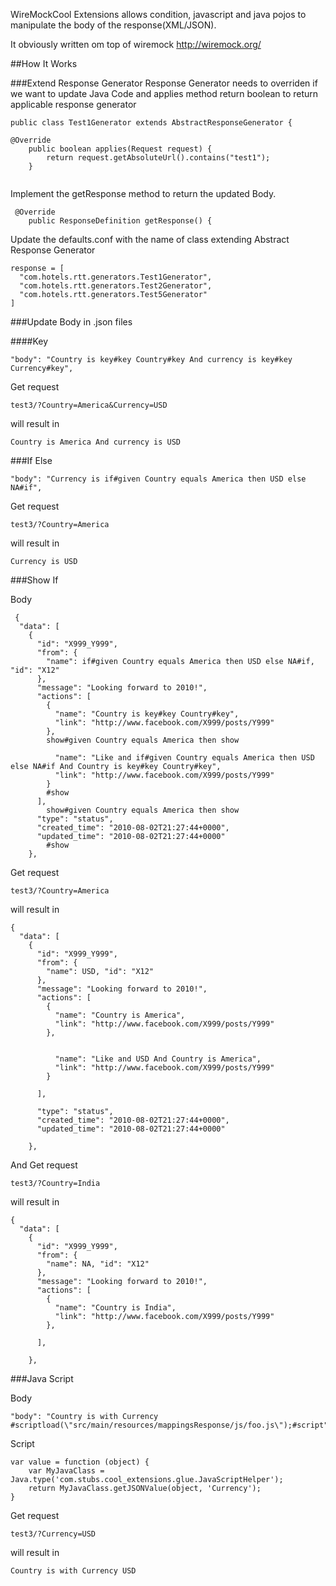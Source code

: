 WireMockCool Extensions allows condition, javascript and java pojos to manipulate the body of the response(XML/JSON).

It obviously written om top of wiremock http://wiremock.org/

##How It Works

###Extend Response Generator
Response Generator needs to overriden if we want to update Java Code and applies method return boolean to return applicable response generator

```
public class Test1Generator extends AbstractResponseGenerator {

@Override
    public boolean applies(Request request) {
        return request.getAbsoluteUrl().contains("test1");
    }
  
```

Implement the getResponse method to return the updated Body.

```
 @Override
    public ResponseDefinition getResponse() {
```

Update the defaults.conf with the name of class extending Abstract Response Generator
```
response = [
  "com.hotels.rtt.generators.Test1Generator",
  "com.hotels.rtt.generators.Test2Generator",
  "com.hotels.rtt.generators.Test5Generator"
]
```
###Update Body in .json files

####Key
```
"body": "Country is key#key Country#key And currency is key#key Currency#key",
```
Get request 
```
test3/?Country=America&Currency=USD
```

will result in
```
Country is America And currency is USD
```

###If Else

```
"body": "Currency is if#given Country equals America then USD else NA#if",
```
Get request 
```
test3/?Country=America
```

will result in
```
Currency is USD
```

###Show If

Body
```
 {
  "data": [
    {
      "id": "X999_Y999",
      "from": {
        "name": if#given Country equals America then USD else NA#if, "id": "X12"
      },
      "message": "Looking forward to 2010!",
      "actions": [
        {
          "name": "Country is key#key Country#key",
          "link": "http://www.facebook.com/X999/posts/Y999"
        },
        show#given Country equals America then show

          "name": "Like and if#given Country equals America then USD else NA#if And Country is key#key Country#key",
          "link": "http://www.facebook.com/X999/posts/Y999"
        }
        #show
      ],
        show#given Country equals America then show
      "type": "status",
      "created_time": "2010-08-02T21:27:44+0000",
      "updated_time": "2010-08-02T21:27:44+0000"
        #show
    },
```
Get request 
```
test3/?Country=America
```

will result in
```
{
  "data": [
    {
      "id": "X999_Y999",
      "from": {
        "name": USD, "id": "X12"
      },
      "message": "Looking forward to 2010!",
      "actions": [
        {
          "name": "Country is America",
          "link": "http://www.facebook.com/X999/posts/Y999"
        },
        

          "name": "Like and USD And Country is America",
          "link": "http://www.facebook.com/X999/posts/Y999"
        }
        
      ],
        
      "type": "status",
      "created_time": "2010-08-02T21:27:44+0000",
      "updated_time": "2010-08-02T21:27:44+0000"
        
    },
```

And Get request 
```
test3/?Country=India
```
will result in
```
{
  "data": [
    {
      "id": "X999_Y999",
      "from": {
        "name": NA, "id": "X12"
      },
      "message": "Looking forward to 2010!",
      "actions": [
        {
          "name": "Country is India",
          "link": "http://www.facebook.com/X999/posts/Y999"
        },
        
      ],
        
    },
```

###Java Script

Body
```
"body": "Country is with Currency #scriptload(\"src/main/resources/mappingsResponse/js/foo.js\");#script"
```

Script
```
var value = function (object) {
    var MyJavaClass = Java.type('com.stubs.cool_extensions.glue.JavaScriptHelper');
    return MyJavaClass.getJSONValue(object, 'Currency');
}
```

Get request 
```
test3/?Currency=USD
```

will result in
```
Country is with Currency USD
```
